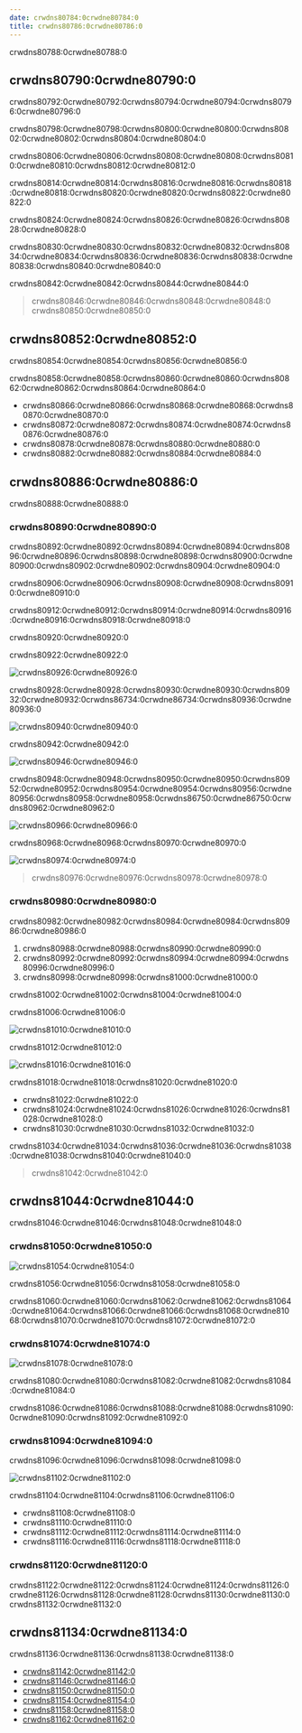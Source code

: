 ```yaml
---
date: crwdns80784:0crwdne80784:0
title: crwdns80786:0crwdne80786:0
---
```


crwdns80788:0crwdne80788:0

<!-- more -->

## crwdns80790:0crwdne80790:0

crwdns80792:0crwdne80792:0crwdns80794:0crwdne80794:0crwdns80796:0crwdne80796:0

crwdns80798:0crwdne80798:0crwdns80800:0crwdne80800:0crwdns80802:0crwdne80802:0crwdns80804:0crwdne80804:0

crwdns80806:0crwdne80806:0crwdns80808:0crwdne80808:0crwdns80810:0crwdne80810:0crwdns80812:0crwdne80812:0

crwdns80814:0crwdne80814:0crwdns80816:0crwdne80816:0crwdns80818:0crwdne80818:0crwdns80820:0crwdne80820:0crwdns80822:0crwdne80822:0

crwdns80824:0crwdne80824:0crwdns80826:0crwdne80826:0crwdns80828:0crwdne80828:0

crwdns80830:0crwdne80830:0crwdns80832:0crwdne80832:0crwdns80834:0crwdne80834:0crwdns80836:0crwdne80836:0crwdns80838:0crwdne80838:0crwdns80840:0crwdne80840:0

crwdns80842:0crwdne80842:0crwdns80844:0crwdne80844:0

> crwdns80846:0crwdne80846:0crwdns80848:0crwdne80848:0 crwdns80850:0crwdne80850:0

## crwdns80852:0crwdne80852:0

crwdns80854:0crwdne80854:0crwdns80856:0crwdne80856:0

crwdns80858:0crwdne80858:0crwdns80860:0crwdne80860:0crwdns80862:0crwdne80862:0crwdns80864:0crwdne80864:0

- crwdns80866:0crwdne80866:0crwdns80868:0crwdne80868:0crwdns80870:0crwdne80870:0
- crwdns80872:0crwdne80872:0crwdns80874:0crwdne80874:0crwdns80876:0crwdne80876:0
- crwdns80878:0crwdne80878:0crwdns80880:0crwdne80880:0
- crwdns80882:0crwdne80882:0crwdns80884:0crwdne80884:0

## crwdns80886:0crwdne80886:0

crwdns80888:0crwdne80888:0

### crwdns80890:0crwdne80890:0

crwdns80892:0crwdne80892:0crwdns80894:0crwdne80894:0crwdns80896:0crwdne80896:0crwdns80898:0crwdne80898:0crwdns80900:0crwdne80900:0crwdns80902:0crwdne80902:0crwdns80904:0crwdne80904:0

crwdns80906:0crwdne80906:0crwdns80908:0crwdne80908:0crwdns80910:0crwdne80910:0

crwdns80912:0crwdne80912:0crwdns80914:0crwdne80914:0crwdns80916:0crwdne80916:0crwdns80918:0crwdne80918:0

crwdns80920:0crwdne80920:0

crwdns80922:0crwdne80922:0

![crwdns80926:0crwdne80926:0](crwdns80924:0crwdne80924:0)

crwdns80928:0crwdne80928:0crwdns80930:0crwdne80930:0crwdns80932:0crwdne80932:0crwdns86734:0crwdne86734:0crwdns80936:0crwdne80936:0

![crwdns80940:0crwdne80940:0](crwdns80938:0crwdne80938:0)

crwdns80942:0crwdne80942:0

![crwdns80946:0crwdne80946:0](crwdns80944:0crwdne80944:0)

crwdns80948:0crwdne80948:0crwdns80950:0crwdne80950:0crwdns80952:0crwdne80952:0crwdns80954:0crwdne80954:0crwdns80956:0crwdne80956:0crwdns80958:0crwdne80958:0crwdns86750:0crwdne86750:0crwdns80962:0crwdne80962:0

![crwdns80966:0crwdne80966:0](crwdns80964:0crwdne80964:0)

crwdns80968:0crwdne80968:0crwdns80970:0crwdne80970:0

![crwdns80974:0crwdne80974:0](crwdns80972:0crwdne80972:0)

> crwdns80976:0crwdne80976:0crwdns80978:0crwdne80978:0

### crwdns80980:0crwdne80980:0

crwdns80982:0crwdne80982:0crwdns80984:0crwdne80984:0crwdns80986:0crwdne80986:0

1. crwdns80988:0crwdne80988:0crwdns80990:0crwdne80990:0
2. crwdns80992:0crwdne80992:0crwdns80994:0crwdne80994:0crwdns80996:0crwdne80996:0
3. crwdns80998:0crwdne80998:0crwdns81000:0crwdne81000:0

crwdns81002:0crwdne81002:0crwdns81004:0crwdne81004:0

crwdns81006:0crwdne81006:0

![crwdns81010:0crwdne81010:0](crwdns81008:0crwdne81008:0)

crwdns81012:0crwdne81012:0

![crwdns81016:0crwdne81016:0](crwdns81014:0crwdne81014:0)

crwdns81018:0crwdne81018:0crwdns81020:0crwdne81020:0

- crwdns81022:0crwdne81022:0
- crwdns81024:0crwdne81024:0crwdns81026:0crwdne81026:0crwdns81028:0crwdne81028:0
- crwdns81030:0crwdne81030:0crwdns81032:0crwdne81032:0

crwdns81034:0crwdne81034:0crwdns81036:0crwdne81036:0crwdns81038:0crwdne81038:0crwdns81040:0crwdne81040:0

> crwdns81042:0crwdne81042:0

## crwdns81044:0crwdne81044:0

crwdns81046:0crwdne81046:0crwdns81048:0crwdne81048:0

### crwdns81050:0crwdne81050:0

![crwdns81054:0crwdne81054:0](crwdns81052:0crwdne81052:0)

crwdns81056:0crwdne81056:0crwdns81058:0crwdne81058:0

crwdns81060:0crwdne81060:0crwdns81062:0crwdne81062:0crwdns81064:0crwdne81064:0crwdns81066:0crwdne81066:0crwdns81068:0crwdne81068:0crwdns81070:0crwdne81070:0crwdns81072:0crwdne81072:0

### crwdns81074:0crwdne81074:0

![crwdns81078:0crwdne81078:0](crwdns81076:0crwdne81076:0)

crwdns81080:0crwdne81080:0crwdns81082:0crwdne81082:0crwdns81084:0crwdne81084:0

crwdns81086:0crwdne81086:0crwdns81088:0crwdne81088:0crwdns81090:0crwdne81090:0crwdns81092:0crwdne81092:0

### crwdns81094:0crwdne81094:0

crwdns81096:0crwdne81096:0crwdns81098:0crwdne81098:0

![crwdns81102:0crwdne81102:0](crwdns81100:0crwdne81100:0)

crwdns81104:0crwdne81104:0crwdns81106:0crwdne81106:0

- crwdns81108:0crwdne81108:0
- crwdns81110:0crwdne81110:0
- crwdns81112:0crwdne81112:0crwdns81114:0crwdne81114:0
- crwdns81116:0crwdne81116:0crwdns81118:0crwdne81118:0

### crwdns81120:0crwdne81120:0

crwdns81122:0crwdne81122:0crwdns81124:0crwdne81124:0crwdns81126:0crwdne81126:0crwdns81128:0crwdne81128:0crwdns81130:0crwdne81130:0crwdns81132:0crwdne81132:0

## crwdns81134:0crwdne81134:0

crwdns81136:0crwdne81136:0crwdns81138:0crwdne81138:0

- [crwdns81142:0crwdne81142:0](crwdns81140:0crwdne81140:0)
- [crwdns81146:0crwdne81146:0](crwdns81144:0%28crwdnd81144:0%3dcrwdnd81144:0%29crwdne81144:0)
- [crwdns81150:0crwdne81150:0](crwdns81148:0crwdne81148:0)
- [crwdns81154:0crwdne81154:0](crwdns81152:0crwdne81152:0)
- [crwdns81158:0crwdne81158:0](crwdns81156:0crwdne81156:0)
- [crwdns81162:0crwdne81162:0](crwdns81160:0crwdne81160:0)

<!-- md Footer-Newbe-Claptrap.md -->
